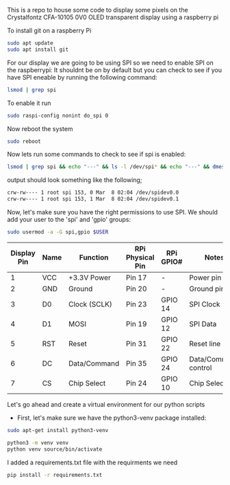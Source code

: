 This is a repo to house some code to display some pixels on the Crystalfontz CFA-10105 0V0 OLED transparent display using a raspberry pi


To install git on a raspberry Pi
```bash
sudo apt update
sudo apt install git
```

For our display we are going to be using SPI so we need to enable SPI on the raspberrypi:
It shouldnt be on by default but you can check to see if you have SPI eneable by running the following command:
```bash
lsmod | grep spi
```

To enable it run
```bash
sudo raspi-config nonint do_spi 0
```
Now reboot the system
```bash
sudo reboot
```
Now lets run some commands to check to see if spi is enabled:
```bash
lsmod | grep spi && echo "---" && ls -l /dev/spi* && echo "---" && dmesg | grep spi
```

output should look something like the following;
```bash
crw-rw---- 1 root spi 153, 0 Mar  8 02:04 /dev/spidev0.0
crw-rw---- 1 root spi 153, 1 Mar  8 02:04 /dev/spidev0.1
```

Now, let's make sure you have the right permissions to use SPI. We should add your user to the 'spi' and 'gpio' groups:
```bash
sudo usermod -a -G spi,gpio $USER
```
| Display Pin | Name | Function | RPi Physical Pin | RPi GPIO# | Notes |
|------------|------|---------------|------------------|------------|--------|
| 1 | VCC | +3.3V Power | Pin 17 | - | Power pin |
| 2 | GND | Ground | Pin 20 | - | Ground pin |
| 3 | D0 | Clock (SCLK) | Pin 23 | GPIO 14 | SPI Clock |
| 4 | D1 | MOSI | Pin 19 | GPIO 12 | SPI Data |
| 5 | RST | Reset | Pin 31 | GPIO 22 | Reset line |
| 6 | DC | Data/Command | Pin 35 | GPIO 24 | Data/Command control |
| 7 | CS | Chip Select | Pin 24 | GPIO 10 | Chip Select |


Let's go ahead and create a virtual environment for our python scripts
- First, let's make sure we have the python3-venv package installed:
```bash
sudo apt-get install python3-venv
```


```bash
python3 -m venv venv
python venv source/bin/activate
```

I added a requirements.txt file with the requirments we need

```bash
pip install -r requirements.txt
```